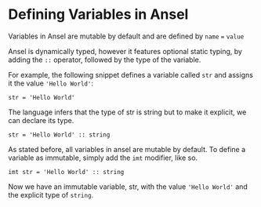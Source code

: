 # Defining Variables in Ansel

Variables in Ansel are mutable by default and are defined by
`name` `=` `value`

Ansel is dynamically typed, however it features optional static typing, by adding the `::` operator, followed by the type of the variable.

For example, the following snippet defines a variable called `str` and assigns it the value `'Hello World'`:

```ansel
str = 'Hello World'
```

The language infers that the type of str is string but to make it explicit, we can declare its type.

```ansel
str = 'Hello World' :: string
```

As stated before, all variables in ansel are mutable by default. To define a variable as immutable, simply add the `imt` modifier, like so.

```ansel
imt str = 'Hello World' :: string
```

Now we have an immutable variable, str, with the value `'Hello World'` and the explicit type of `string`.